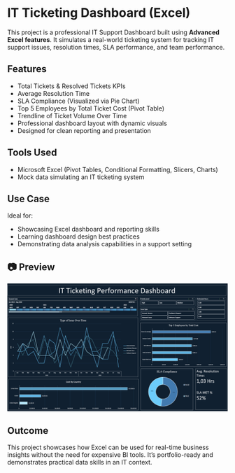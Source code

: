 # IT Ticketing Dashboard (Excel)

This project is a professional IT Support Dashboard built using **Advanced Excel features**. It simulates a real-world ticketing system for tracking IT support issues, resolution times, SLA performance, and team performance.

## Features

- Total Tickets & Resolved Tickets KPIs
- Average Resolution Time
- SLA Compliance (Visualized via Pie Chart)
- Top 5 Employees by Total Ticket Cost (Pivot Table)
- Trendline of Ticket Volume Over Time
- Professional dashboard layout with dynamic visuals
- Designed for clean reporting and presentation

## Tools Used

- Microsoft Excel (Pivot Tables, Conditional Formatting, Slicers, Charts)
- Mock data simulating an IT ticketing system

## Use Case

Ideal for:
- Showcasing Excel dashboard and reporting skills
- Learning dashboard design best practices
- Demonstrating data analysis capabilities in a support setting

## 📷 Preview

![Dashboard Screenshot](./screenshot.png)

## Outcome

This project showcases how Excel can be used for real-time business insights without the need for expensive BI tools. It’s portfolio-ready and demonstrates practical data skills in an IT context.

